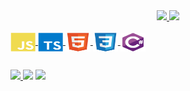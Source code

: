 
<div align="center">
  <a href="https://github.com/YuriPurcote">
  <img height="180em" src="https://github-readme-stats.vercel.app/api?username=YuriPurcote&show_icons=true&theme=dark&include_all_commits=true&count_private=true&hide_border=true&hide_title=true"/>
  <img height="180em" src="https://github-readme-stats.vercel.app/api/top-langs/?username=YuriPurcote&layout=compact&langs_count=7&theme=dark&hide_border=true&hide_title=true"/>
</div>
<div style="display: inline_block"><br>
  <img align="center" alt="Js" height="30" width="40" src="https://raw.githubusercontent.com/devicons/devicon/master/icons/javascript/javascript-plain.svg">
  <img align="center" alt="Ts" height="30" width="40" src="https://raw.githubusercontent.com/devicons/devicon/master/icons/typescript/typescript-plain.svg">
  <img align="center" alt="HTML" height="30" width="40" src="https://raw.githubusercontent.com/devicons/devicon/master/icons/html5/html5-original.svg">
  <img align="center" alt="CSS" height="30" width="40" src="https://raw.githubusercontent.com/devicons/devicon/master/icons/css3/css3-original.svg">
  <img align="center" alt="Csharp" height="30" width="40" src="https://raw.githubusercontent.com/devicons/devicon/master/icons/csharp/csharp-original.svg">
  
</div>
  
  ##
 
<div> 
  <a href="https://wa.me/5541992651515" target="_blank"><img src="https://img.shields.io/badge/WhatsApp-25D366?style=for-the-badge&logo=whatsapp&logoColor=white">
  <a href = "mailto:holtmanpurcote@hotmail.com"><img src="https://img.shields.io/badge/Microsoft_Outlook-0078D4?style=for-the-badge&logo=microsoft-outlook&logoColor=white" target="mailto:holtmanpurcote@hotmail.com"></a>
  <a href="https://www.linkedin.com/in/yuri-holtman-purcote/" target="_blank"><img src="https://img.shields.io/badge/-LinkedIn-%230077B5?style=for-the-badge&logo=linkedin&logoColor=white"></a> 


  
</div>

